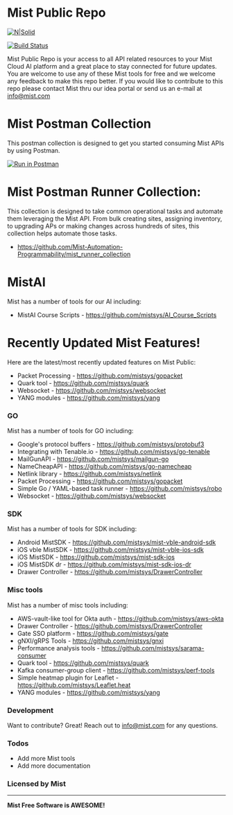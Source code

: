 # Mist Public Repo

[![N|Solid](https://www.mist.com/wp-content/uploads/nooz-pr-mist-logo.jpg)](https://www.mist.com/wp-content/uploads/nooz-pr-mist-logo.jpg)

[![Build Status](https://travis-ci.org/joemccann/dillinger.svg?branch=master)](https://travis-ci.org/joemccann/dillinger)

Mist Public Repo is your access to all API related resources to your Mist Cloud AI platform and a great place to stay connected for future updates. You are welcome to use any of these Mist tools for free and we welcome any feedback to make this repo better. If you would like to contribute to this repo please contact Mist thru our idea portal or send us an e-mail at info@mist.com


# Mist Postman Collection

This postman collection is designed to get you started consuming Mist APIs by using Postman.

[![Run in Postman](https://run.pstmn.io/button.svg)](https://god.postman.co/run-collection/224925-9e18908e-6b2b-49b6-81a1-b44dd0a91814?action=collection%2Ffork&collection-url=entityId%3D224925-9e18908e-6b2b-49b6-81a1-b44dd0a91814%26entityType%3Dcollection)

# Mist Postman Runner Collection:
This collection is designed to take common operational tasks and automate them leveraging the Mist API.  From bulk creating sites, assigning inventory, to upgrading APs or making changes across hundreds of sites, this collection helps automate those tasks.

* https://github.com/Mist-Automation-Programmability/mist_runner_collection



# MistAI

Mist has a number of tools for our AI including:

* MistAI Course Scripts - https://github.com/mistsys/AI_Course_Scripts

# Recently Updated Mist Features!

Here are the latest/most recently updated features on Mist Public:

* Packet Processing - https://github.com/mistsys/gopacket
* Quark tool - https://github.com/mistsys/quark
* Websocket - https://github.com/mistsys/websocket
* YANG modules - https://github.com/mistsys/yang

### GO

Mist has a number of tools for GO including:

* Google's protocol buffers - https://github.com/mistsys/protobuf3
* Integrating with Tenable.io - https://github.com/mistsys/go-tenable
* MailGunAPI - https://github.com/mistsys/mailgun-go
* NameCheapAPI - https://github.com/mistsys/go-namecheap
* Netlink library - https://github.com/mistsys/netlink
* Packet Processing - https://github.com/mistsys/gopacket
* Simple Go / YAML-based task runner - https://github.com/mistsys/robo
* Websocket - https://github.com/mistsys/websocket

### SDK

Mist has a number of tools for SDK including:

* Android MistSDK - https://github.com/mistsys/mist-vble-android-sdk
* iOS vble MistSDK - https://github.com/mistsys/mist-vble-ios-sdk
* iOS MistSDK - https://github.com/mistsys/mist-sdk-ios
* iOS MistSDK dr - https://github.com/mistsys/mist-sdk-ios-dr
* Drawer Controller - https://github.com/mistsys/DrawerController

### Misc tools

Mist has a number of misc tools including:

* AWS-vault-like tool for Okta auth - https://github.com/mistsys/aws-okta
* Drawer Controller - https://github.com/mistsys/DrawerController
* Gate SSO platform - https://github.com/mistsys/gate
* gNXI/gRPS Tools - https://github.com/mistsys/gnxi
* Performance analysis tools - https://github.com/mistsys/sarama-consumer
* Quark tool - https://github.com/mistsys/quark
* Kafka consumer-group client - https://github.com/mistsys/perf-tools
* Simple heatmap plugin for Leaflet - https://github.com/mistsys/Leaflet.heat
* YANG modules - https://github.com/mistsys/yang

### Development

Want to contribute? Great! Reach out to info@mist.com for any questions.

### Todos
 - Add more Mist tools
 - Add more documentation

### Licensed by Mist
----


**Mist Free Software is AWESOME!**

   [git-repo-url]: <https://github.com/joemccann/dillinger.git>
   [john gruber]: <http://daringfireball.net>
   [df1]: <http://daringfireball.net/projects/markdown/>
   [markdown-it]: <https://github.com/markdown-it/markdown-it>
   [Ace Editor]: <http://ace.ajax.org>
   [node.js]: <http://nodejs.org>
   [Twitter Bootstrap]: <http://twitter.github.com/bootstrap/>
   [jQuery]: <http://jquery.com>
   [@tjholowaychuk]: <http://twitter.com/tjholowaychuk>
   [express]: <http://expressjs.com>
   [AngularJS]: <http://angularjs.org>
   [Gulp]: <http://gulpjs.com>
